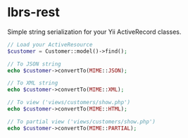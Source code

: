 lbrs-rest
=========

Simple string serialization for your Yii ActiveRecord classes.

```php
// Load your ActiveResource
$customer = Customer::model()->find();

// To JSON string
echo $customer->convertTo(MIME::JSON);

// To XML string
echo $customer->convertTo(MIME::XML);

// To view ('views/customers/show.php')
echo $customer->convertTo(MIME::HTML);

// To partial view ('views/customers/show.php')
echo $customer->convertTo(MIME::PARTIAL);
```
